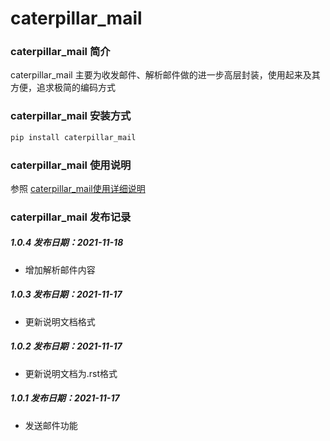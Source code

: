 # caterpillar_mail
### caterpillar_mail 简介
caterpillar_mail 主要为收发邮件、解析邮件做的进一步高层封装，使用起来及其方便，追求极简的编码方式
### caterpillar_mail 安装方式
```bash
pip install caterpillar_mail
```
### caterpillar_mail 使用说明
参照 [caterpillar_mail使用详细说明](https://blog.csdn.net/redrose2100/article/details/121390011)
### caterpillar_mail 发布记录
##### 1.0.4  发布日期：2021-11-18
* 增加解析邮件内容
##### 1.0.3  发布日期：2021-11-17
* 更新说明文档格式
##### 1.0.2  发布日期：2021-11-17
* 更新说明文档为.rst格式
##### 1.0.1  发布日期：2021-11-17
* 发送邮件功能